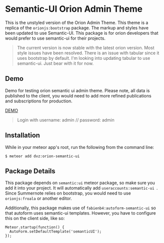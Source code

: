 # Semantic-UI Orion Admin Theme

This is the unstyled version of the Orion Admin Theme. This theme is a replica of the ```orionjs:bootstrap``` package. The markup and styles have been updated to use Semantic-UI. This package is for orion developers that would prefer to use semantic-ui for their projects.

> The current version is now stable with the latest orion version. Most style issues have been resolved. There is an issue with tabular since it uses bootstrap by default. I'm looking into updating tabular to use semantic-ui. Just bear with it for now.

## Demo

Demo for testing orion semantic ui admin theme. Please note, all data is published to the client, you would need to add more refined publications and subscriptions for production.

[DEMO](http://orion-semantic-ui.meteor.com)

> Login with username: admin // password: admin

## Installation

While in your meteor app's root, run the following from the command line:

```
$ meteor add dvz:orion-semantic-ui
```

## Package Details

This package depends on ```semantic:ui``` meteor package, so make sure you add it into your project. It will automatically add ```useraccounts:semantic-ui ```. Since Summernote relies on bootstrap, you would need to use ```orionjs:froala``` or another editor.

Additionally, this package makes use of ```fabienb4:autoform-semantic-ui``` so that autoform uses semantic-ui templates. However, you have to configure this on the client side, like so:

```
Meteor.startup(function() {
  AutoForm.setDefaultTemplate('semanticUI');
});
```
